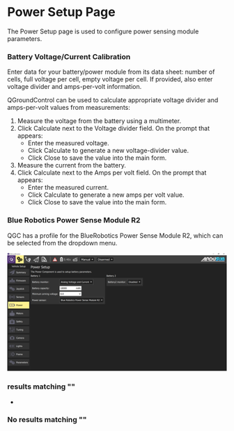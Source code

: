 # Power Setup Page

The Power Setup page is used to configure power sensing module parameters.

### Battery Voltage/Current Calibration <a href="#battery-voltagecurrent-calibration" id="battery-voltagecurrent-calibration"></a>

Enter data for your battery/power module from its data sheet: number of cells, full voltage per cell, empty voltage per cell. If provided, also enter voltage divider and amps-per-volt information.

QGroundControl can be used to calculate appropriate voltage divider and amps-per-volt values from measurements:

1. Measure the voltage from the battery using a multimeter.
2. Click Calculate next to the Voltage divider field. On the prompt that appears:
   * Enter the measured voltage.
   * Click Calculate to generate a new voltage-divider value.
   * Click Close to save the value into the main form.
3. Measure the current from the battery.
4. Click Calculate next to the Amps per volt field. On the prompt that appears:
   * Enter the measured current.
   * Click Calculate to generate a new amps per volt value.
   * Click Close to save the value into the main form.

### Blue Robotics Power Sense Module R2 <a href="#blue-robotics-power-sense-module-r2" id="blue-robotics-power-sense-module-r2"></a>

QGC has a profile for the BlueRobotics Power Sense Module R2, which can be selected from the dropdown menu.

![](<../.gitbook/assets/reference ardusub power psmr2>)

### results matching ""

*

### No results matching ""
